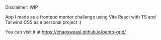Disclaimer: WIP

App I made as a frontend mentor challenge using Vite React with TS and Tailwind CSS as a personal project :)

You can visit it at https://chaosweasl.github.io/bento-grid/
